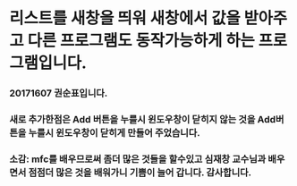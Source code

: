# 리스트를 새창을 띄워 새창에서 값을 받아주고 다른 프로그램도 동작가능하게 하는 프로그램입니다. 
### 20171607 권순표입니다.
### 새로 추가한점은 Add 버튼을 누를시 윈도우창이 닫히지 않는 것을 Add버튼을 누를시 윈도우창이 닫히게 만들어 주었습니다.

### 소감: mfc를 배우므로써 좀더 많은 것들을 할수있고 심재창 교수님과 배우면서 점점더 많은 것을 배워가니 기쁨이 늘어 갑니다. 감사합니다.
